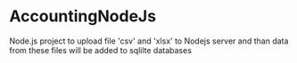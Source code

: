 # AccountingNodeJs
Node.js project to upload file 'csv' and 'xlsx' to Nodejs server and than data from these files will be added to sqlilte databases
